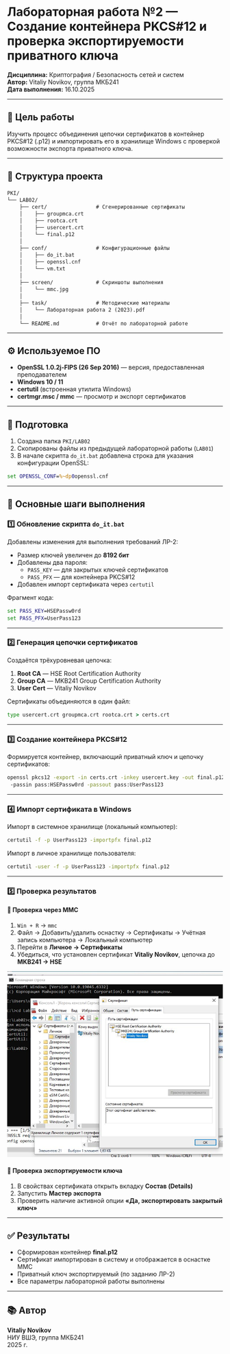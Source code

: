 # Лабораторная работа №2 — Создание контейнера PKCS#12 и проверка экспортируемости приватного ключа

**Дисциплина:** Криптография / Безопасность сетей и систем  
**Автор:** Vitaliy Novikov, группа МКБ241  
**Дата выполнения:** 16.10.2025  

---

## 🎯 Цель работы

Изучить процесс объединения цепочки сертификатов в контейнер PKCS#12 (.p12) и импортировать его в хранилище Windows с проверкой возможности экспорта приватного ключа.

---

## 📁 Структура проекта

```
PKI/
└── LAB02/
    ├── cert/                # Сгенерированные сертификаты
    │    ├── groupmca.crt
    │    ├── rootca.crt
    │    ├── usercert.crt
    │    └── final.p12
    │
    ├── conf/                # Конфигурационные файлы
    │    ├── do_it.bat
    │    ├── openssl.cnf
    │    └── vm.txt
    │
    ├── screen/              # Скриншоты выполнения
    │    └── mmc.jpg
    │
    ├── task/                # Методические материалы
    │    └── Лабораторная работа 2 (2023).pdf
    │
    └── README.md            # Отчёт по лабораторной работе
```

---

## ⚙️ Используемое ПО

- **OpenSSL 1.0.2j-FIPS (26 Sep 2016)** — версия, предоставленная преподавателем  
- **Windows 10 / 11**
- **certutil** (встроенная утилита Windows)
- **certmgr.msc / mmc** — просмотр и экспорт сертификатов

---

## 🧩 Подготовка

1. Создана папка `PKI/LAB02`
2. Скопированы файлы из предыдущей лабораторной работы (`LAB01`)
3. В начале скрипта `do_it.bat` добавлена строка для указания конфигурации OpenSSL:

```bat
set OPENSSL_CONF=%~dp0openssl.cnf
```

---

## 🧾 Основные шаги выполнения

### 1️⃣ Обновление скрипта `do_it.bat`

Добавлены изменения для выполнения требований ЛР-2:

- Размер ключей увеличен до **8192 бит**
- Добавлены два пароля:
  - `PASS_KEY` — для закрытых ключей сертификатов
  - `PASS_PFX` — для контейнера PKCS#12
- Добавлен импорт сертификата через `certutil`

Фрагмент кода:

```bat
set PASS_KEY=HSEPassw0rd
set PASS_PFX=UserPass123
```

---

### 2️⃣ Генерация цепочки сертификатов

Создаётся трёхуровневая цепочка:

1. **Root CA** — HSE Root Certification Authority  
2. **Group CA** — MKB241 Group Certification Authority  
3. **User Cert** — Vitaliy Novikov  

Сертификаты объединяются в один файл:

```cmd
type usercert.crt groupmca.crt rootca.crt > certs.crt
```

---

### 3️⃣ Создание контейнера PKCS#12

Формируется контейнер, включающий приватный ключ и цепочку сертификатов:

```cmd
openssl pkcs12 -export -in certs.crt -inkey usercert.key -out final.p12 ^
 -passin pass:HSEPassw0rd -passout pass:UserPass123
```

---

### 4️⃣ Импорт сертификата в Windows

Импорт в системное хранилище (локальный компьютер):

```cmd
certutil -f -p UserPass123 -importpfx final.p12
```

Импорт в личное хранилище пользователя:

```cmd
certutil -user -f -p UserPass123 -importpfx final.p12
```

---

### 5️⃣ Проверка результатов

#### 📍 Проверка через MMC

1. `Win + R` → `mmc`
2. Файл → Добавить/удалить оснастку → Сертификаты → Учётная запись компьютера → Локальный компьютер  
3. Перейти в **Личное → Сертификаты**
4. Убедиться, что установлен сертификат **Vitaliy Novikov**, цепочка до **MKB241 → HSE**

![Скриншот MMC](./screen/mmc.jpg)

#### 📸 Проверка экспортируемости ключа

1. В свойствах сертификата открыть вкладку **Состав (Details)**  
2. Запустить **Мастер экспорта**  
3. Проверить наличие активной опции **«Да, экспортировать закрытый ключ»**

---

## ✅ Результаты

- Сформирован контейнер **final.p12**
- Сертификат импортирован в систему и отображается в оснастке MMC
- Приватный ключ экспортируемый (по заданию ЛР-2)
- Все параметры лабораторной работы выполнены

---

## 📚 Автор

**Vitaliy Novikov**  
НИУ ВШЭ, группа МКБ241  
2025 г.
